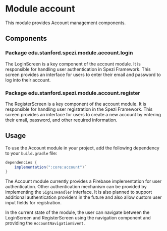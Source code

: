 # Module account

This module provides Account management components.

## Components

### Package edu.stanford.spezi.module.account.login

The LoginScreen is a key component of the account module. It is responsible for handling user
authentication in Spezi Framework. This screen provides an interface for users to enter their email
and password to log into their account.

### Package edu.stanford.spezi.module.account.register

The RegisterScreen is a key component of the account module. It is responsible for handling user
registration in the Spezi Framework. This screen provides an interface for users to create a new
account
by entering their email, password, and other required information.

## Usage

To use the Account module in your project, add the following dependency to your `build.gradle` file:

```gradle
dependencies {
    implementation(":core:account")`
}
```

The Account module currently provides a Firebase implementation for user authentication. Other
authentication mechanism can be provided by implementing the `SignInHandler` interface.
It is also planned to support additional authentication providers in the future and also allow
custom user
input fields for registration.

In the current state of the module, the user can navigate between the LoginScreen and RegisterScreen
using the navigation component and providing the `AccountNavigationEvent`.